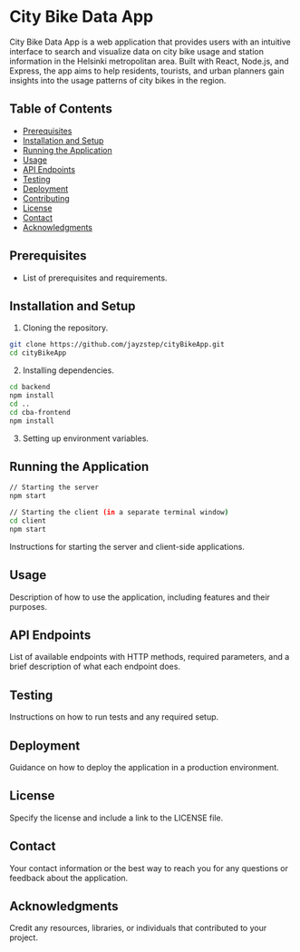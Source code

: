 # City Bike Data App

City Bike Data App is a web application that provides users with an intuitive interface to search and visualize data on city bike usage and station information in the Helsinki metropolitan area. Built with React, Node.js, and Express, the app aims to help residents, tourists, and urban planners gain insights into the usage patterns of city bikes in the region.

## Table of Contents

- [Prerequisites](#prerequisites)
- [Installation and Setup](#installation-and-setup)
- [Running the Application](#running-the-application)
- [Usage](#usage)
- [API Endpoints](#api-endpoints)
- [Testing](#testing)
- [Deployment](#deployment)
- [Contributing](#contributing)
- [License](#license)
- [Contact](#contact)
- [Acknowledgments](#acknowledgments)

## Prerequisites

- List of prerequisites and requirements.

## Installation and Setup

1. Cloning the repository.

```bash
git clone https://github.com/jayzstep/cityBikeApp.git
cd cityBikeApp
```

2. Installing dependencies.

```bash
cd backend
npm install
cd ..
cd cba-frontend
npm install
```

3. Setting up environment variables.

## Running the Application

```bash
// Starting the server
npm start

// Starting the client (in a separate terminal window)
cd client
npm start
```

Instructions for starting the server and client-side applications.

## Usage

Description of how to use the application, including features and their purposes.

## API Endpoints

List of available endpoints with HTTP methods, required parameters, and a brief description of what each endpoint does.

## Testing

Instructions on how to run tests and any required setup.

## Deployment

Guidance on how to deploy the application in a production environment.

## License

Specify the license and include a link to the LICENSE file.

## Contact

Your contact information or the best way to reach you for any questions or feedback about the application.

## Acknowledgments

Credit any resources, libraries, or individuals that contributed to your project.

